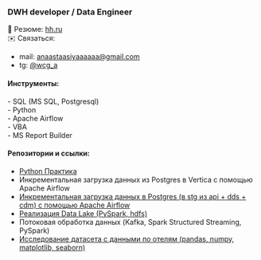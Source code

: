 <h3>DWH developer / Data Engineer</h3>

📄 Резюме: [hh.ru](https://hh.ru/resume/93d5129fff0357a3aa0039ed1f474b576d385a) <br>
✉️ Связаться:  
- mail: anaastaasiyaaaaaa@gmail.com
- tg: [@wcg_a](https://t.me/wcg_a) 

<h4>Инструменты:</h4>
- SQL (MS SQL, Postgresql) <br>
- Python <br>
- Apache Airflow <br>
- VBA <br>
- MS Report Builder <br>

<h4>Репозитории и ссылки:</h4>

- [Python Практика](https://github.com/AnastasiaBirina/PythonExercises/tree/main) <br> 
- Инкрементальная загрузка данных из Postgres в Vertica с помощью Apache Airflow <br>
- [Инкрементальная загрузка данных в Postgres (в stg из api + dds + cdm) с помощью Apache Airflow](https://github.com/AnastasiaBirina/de-project-sprint-5/tree/main) <br>
- [Реализация Data Lake (PySpark, hdfs) <br>](https://github.com/AnastasiaBirina/DataLakeProjectYP/tree/master)
- Потоковая обработка данных (Kafka, Spark Structured Streaming, PySpark)
- [Исследование датасета с данными по отелям (pandas, numpy, matplotlib, seaborn)](https://github.com/AnastasiaBirina/HotelEDA/tree/master) 


